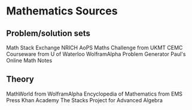 # Mathematics Sources

## Problem/solution sets

Math Stack Exchange
NRICH
AoPS
Maths Challenge from UKMT
CEMC Courseware from U of Waterloo
WolframAlpha Problem Generator
Paul's Online Math Notes

## Theory

MathWorld from WolframAlpha
Encyclopedia of Mathematics from EMS Press
Khan Academy
The Stacks Project for Advanced Algebra
